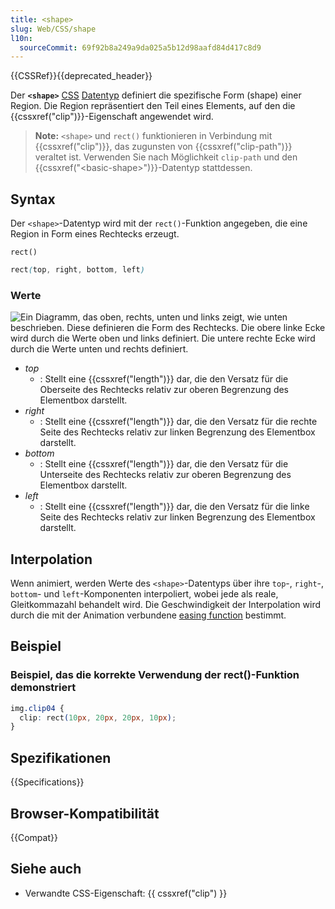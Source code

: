 ```yaml
---
title: <shape>
slug: Web/CSS/shape
l10n:
  sourceCommit: 69f92b8a249a9da025a5b12d98aafd84d417c8d9
---
```


{{CSSRef}}{{deprecated_header}}

Der **`<shape>`** [CSS](/de/docs/Web/CSS) [Datentyp](/de/docs/Web/CSS/CSS_Types) definiert die spezifische Form (shape) einer Region. Die Region repräsentiert den Teil eines Elements, auf den die {{cssxref("clip")}}-Eigenschaft angewendet wird.

> **Note:** `<shape>` und `rect()` funktionieren in Verbindung mit {{cssxref("clip")}}, das zugunsten von {{cssxref("clip-path")}} veraltet ist. Verwenden Sie nach Möglichkeit `clip-path` und den {{cssxref("&lt;basic-shape&gt;")}}-Datentyp stattdessen.

## Syntax

Der `<shape>`-Datentyp wird mit der `rect()`-Funktion angegeben, die eine Region in Form eines Rechtecks erzeugt.

`rect()`

```css
rect(top, right, bottom, left)
```

### Werte

![Ein Diagramm, das oben, rechts, unten und links zeigt, wie unten beschrieben. Diese definieren die Form des Rechtecks. Die obere linke Ecke wird durch die Werte oben und links definiert. Die untere rechte Ecke wird durch die Werte unten und rechts definiert.](rect.png)

- _top_
  - : Stellt eine {{cssxref("length")}} dar, die den Versatz für die Oberseite des Rechtecks relativ zur oberen Begrenzung des Elementbox darstellt.
- _right_
  - : Stellt eine {{cssxref("length")}} dar, die den Versatz für die rechte Seite des Rechtecks relativ zur linken Begrenzung des Elementbox darstellt.
- _bottom_
  - : Stellt eine {{cssxref("length")}} dar, die den Versatz für die Unterseite des Rechtecks relativ zur oberen Begrenzung des Elementbox darstellt.
- _left_
  - : Stellt eine {{cssxref("length")}} dar, die den Versatz für die linke Seite des Rechtecks relativ zur linken Begrenzung des Elementbox darstellt.

## Interpolation

Wenn animiert, werden Werte des `<shape>`-Datentyps über ihre `top`-, `right`-, `bottom`- und `left`-Komponenten interpoliert, wobei jede als reale, Gleitkommazahl behandelt wird. Die Geschwindigkeit der Interpolation wird durch die mit der Animation verbundene [easing function](/de/docs/Web/CSS/easing-function) bestimmt.

## Beispiel

### Beispiel, das die korrekte Verwendung der rect()-Funktion demonstriert

```css
img.clip04 {
  clip: rect(10px, 20px, 20px, 10px);
}
```

## Spezifikationen

{{Specifications}}

## Browser-Kompatibilität

{{Compat}}

## Siehe auch

- Verwandte CSS-Eigenschaft: {{ cssxref("clip") }}
